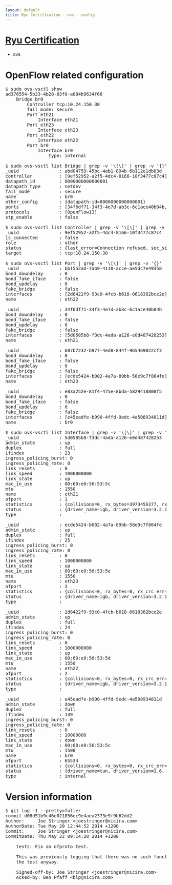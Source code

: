 ```yaml
---
layout: default
title: Ryu Certification - ovs - config
---
```

# [Ryu Certification](http://osrg.github.io/ryu/certification.html)
* ovs 

# OpenFlow related configuration
<pre>
$ sudo ovs-vsctl show
ad376554-5b23-4b28-83f0-a884b9634f66
    Bridge br0
        Controller tcp:10.24.150.30
        fail_mode: secure
        Port eth21
            Interface eth21
        Port eth23
            Interface eth23
        Port eth22
            Interface eth22
        Port br0
            Interface br0
                type: internal

$ sudo ovs-vsctl list Bridge | grep -v '\[\]' | grep -v '{}'
_uuid               : abd04759-45bc-4ab1-894b-6b112e1db83d
controller          : [9ef52952-a2f5-4dc4-8166-10f3477c87c4]
datapath_id         : 0000000000000001
datapath_type       : netdev
fail_mode           : secure
name                : br0
other_config        : {datapath-id=0000000000000001}
ports               : [34f6df71-34f3-4e7d-ab3c-6c1ace40b04b, 687b7232-b977-4ed8-844f-965469022cf3, bb1552ad-7ab9-4110-acce-ae5dc7e49358, e83a252e-81f4-475e-8bda-5829418808f5]
protocols           : [OpenFlow13]
stp_enable          : false

$ sudo ovs-vsctl list Controller | grep -v '\[\]' | grep -v '{}'
_uuid               : 9ef52952-a2f5-4dc4-8166-10f3477c87c4
is_connected        : false
role                : other
status              : {last_error=Connection refused, sec_since_connect=562, sec_since_disconnect=0, state=BACKOFF}
target              : tcp:10.24.150.30

$ sudo ovs-vsctl list Port | grep -v '\[\]' | grep -v '{}'
_uuid               : bb1552ad-7ab9-4110-acce-ae5dc7e49358
bond_downdelay      : 0
bond_fake_iface     : false
bond_updelay        : 0
fake_bridge         : false
interfaces          : [2d8422f9-93c0-4fcb-b618-0618382bce2e]
name                : eth22

_uuid               : 34f6df71-34f3-4e7d-ab3c-6c1ace40b04b
bond_downdelay      : 0
bond_fake_iface     : false
bond_updelay        : 0
fake_bridge         : false
interfaces          : [5d0585b8-f3dc-4ada-a126-e0d487428253]
name                : eth21

_uuid               : 687b7232-b977-4ed8-844f-965469022cf3
bond_downdelay      : 0
bond_fake_iface     : false
bond_updelay        : 0
fake_bridge         : false
interfaces          : [ecde5424-b002-4a7a-89bb-58e9c7f864fe]
name                : eth23

_uuid               : e83a252e-81f4-475e-8bda-5829418808f5
bond_downdelay      : 0
bond_fake_iface     : false
bond_updelay        : 0
fake_bridge         : false
interfaces          : [e45eadfe-b990-4ffd-9edc-4a508934811d]
name                : br0

$ sudo ovs-vsctl list Interface | grep -v '\[\]' | grep -v '{}'
_uuid               : 5d0585b8-f3dc-4ada-a126-e0d487428253
admin_state         : up
duplex              : full
ifindex             : 23
ingress_policing_burst: 0
ingress_policing_rate: 0
link_resets         : 0
link_speed          : 1000000000
link_state          : up
mac_in_use          : 00:60:e0:56:53:5c
mtu                 : 1550
name                : eth21
ofport              : 1
statistics          : {collisions=0, rx_bytes=3973456377, rx_crc_err=0, rx_dropped=0, rx_errors=0, rx_frame_err=0, rx_over_err=0, rx_packets=2661206, tx_bytes=0, tx_dropped=0, tx_errors=0, tx_packets=0}
status              : {driver_name=igb, driver_version=3.2.10-k, firmware_version=2.10-9}
type                : 

_uuid               : ecde5424-b002-4a7a-89bb-58e9c7f864fe
admin_state         : up
duplex              : full
ifindex             : 25
ingress_policing_burst: 0
ingress_policing_rate: 0
link_resets         : 0
link_speed          : 1000000000
link_state          : up
mac_in_use          : 00:60:e0:56:53:5e
mtu                 : 1550
name                : eth23
ofport              : 3
statistics          : {collisions=0, rx_bytes=0, rx_crc_err=0, rx_dropped=0, rx_errors=0, rx_frame_err=0, rx_over_err=0, rx_packets=0, tx_bytes=2772825000, tx_dropped=0, tx_errors=0, tx_packets=1848550}
status              : {driver_name=igb, driver_version=3.2.10-k, firmware_version=2.10-9}
type                : 

_uuid               : 2d8422f9-93c0-4fcb-b618-0618382bce2e
admin_state         : up
duplex              : full
ifindex             : 24
ingress_policing_burst: 0
ingress_policing_rate: 0
link_resets         : 0
link_speed          : 1000000000
link_state          : up
mac_in_use          : 00:60:e0:56:53:5d
mtu                 : 1550
name                : eth22
ofport              : 2
statistics          : {collisions=0, rx_bytes=0, rx_crc_err=0, rx_dropped=0, rx_errors=0, rx_frame_err=0, rx_over_err=0, rx_packets=0, tx_bytes=1597614024, tx_dropped=0, tx_errors=0, tx_packets=1069698}
status              : {driver_name=igb, driver_version=3.2.10-k, firmware_version=2.10-9}
type                : 

_uuid               : e45eadfe-b990-4ffd-9edc-4a508934811d
admin_state         : down
duplex              : full
ifindex             : 139
ingress_policing_burst: 0
ingress_policing_rate: 0
link_resets         : 0
link_speed          : 10000000
link_state          : down
mac_in_use          : 00:60:e0:56:53:5c
mtu                 : 1500
name                : br0
ofport              : 65534
statistics          : {collisions=0, rx_bytes=0, rx_crc_err=0, rx_dropped=0, rx_errors=0, rx_frame_err=0, rx_over_err=0, rx_packets=0, tx_bytes=0, tx_dropped=0, tx_errors=0, tx_packets=0}
status              : {driver_name=tun, driver_version=1.6, firmware_version=N/A}
type                : internal
</pre>

# Version information
<pre>
$ git log -1 --pretty=fuller
commit d08d51b9c46e021856ec9e4aea2373e9f9b62dd2
Author:     Joe Stringer &lt;joestringer@nicira.com&gt;
AuthorDate: Tue May 20 12:44:52 2014 +1200
Commit:     Joe Stringer &lt;joestringer@nicira.com&gt;
CommitDate: Thu May 22 09:14:20 2014 +1200

    tests: Fix an ofproto test.
    
    This was previously logging that there was no such function, but passing
    the test anyway.
    
    Signed-off-by: Joe Stringer &lt;joestringer@nicira.com&gt;
    Acked-by: Ben Pfaff &lt;blp@nicira.com&gt;
</pre>
